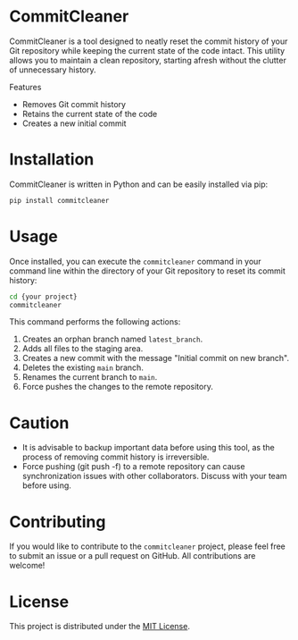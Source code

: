 # CommitCleaner

CommitCleaner is a tool designed to neatly reset the commit history of your Git repository while keeping the current state of the code intact. This utility allows you to maintain a clean repository, starting afresh without the clutter of unnecessary history.

Features

- Removes Git commit history
- Retains the current state of the code
- Creates a new initial commit

# Installation

CommitCleaner is written in Python and can be easily installed via pip:

```bash
pip install commitcleaner
```


# Usage
Once installed, you can execute the `commitcleaner` command in your command line within the directory of your Git repository to reset its commit history:

```bash
cd {your project}
commitcleaner
```

This command performs the following actions:

1. Creates an orphan branch named `latest_branch`.
2. Adds all files to the staging area.
3. Creates a new commit with the message "Initial commit on new branch".
4. Deletes the existing `main` branch.
5. Renames the current branch to `main`.
6. Force pushes the changes to the remote repository.

# Caution
- It is advisable to backup important data before using this tool, as the process of removing commit history is irreversible.
- Force pushing (git push -f) to a remote repository can cause synchronization issues with other collaborators. Discuss with your team before using.

# Contributing
If you would like to contribute to the `commitcleaner` project, please feel free to submit an issue or a pull request on GitHub. All contributions are welcome!

# License
This project is distributed under the [MIT License](/LICENSE).

